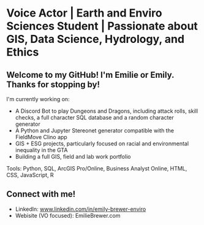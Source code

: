 # Voice Actor | Earth and Enviro Sciences Student | Passionate about GIS, Data Science, Hydrology, and Ethics

## Welcome to my GitHub! I'm Emilie or Emily. Thanks for stopping by!

I'm currently working on:
- A Discord Bot to play Dungeons and Dragons, including attack rolls, skill checks, a full character SQL database and a random character generator
- A Python and Jupyter Stereonet generator compatible with the FieldMove Clino app
- GIS + ESG projects, particularly focused on racial and environmental inequality in the GTA
- Building a full GIS, field and lab work portfolio

Tools: Python, SQL, ArcGIS Pro/Online, Business Analyst Online, HTML, CSS, JavaScript, R

## Connect with me!
- LinkedIn: www.linkedin.com/in/emily-brewer-enviro
- Webisite (VO focused): EmilieBrewer.com
